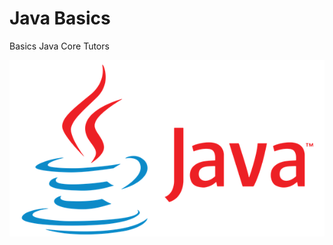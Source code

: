 # Java Basics

Basics Java Core Tutors

![img](https://github.com/vrudkovsky/java_basics/blob/master/java.jpg)

